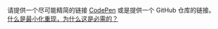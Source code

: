 请提供一个尽可能精简的链接 [CodePen](https://codepen.io)  或是提供一个 GitHub 仓库的链接。
<br>
[什么是最小化重现，为什么这是必需的？](#)
<br>
